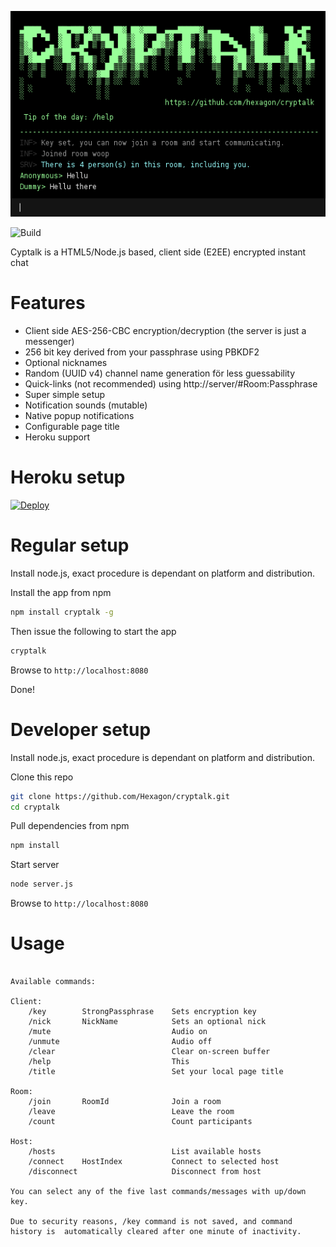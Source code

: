 ![cryptalk](/docs/screenshot.png)

![Build](https://travis-ci.org/Hexagon/cryptalk.svg)

Cyptalk is a HTML5/Node.js based, client side (E2EE) encrypted instant chat

Features
========

  * Client side AES-256-CBC encryption/decryption (the server is just a messenger)
  * 256 bit key derived from your passphrase using PBKDF2
  * Optional nicknames
  * Random (UUID v4) channel name generation för less guessability
  * Quick-links (not recommended) using http://server/#Room:Passphrase
  * Super simple setup
  * Notification sounds (mutable)
  * Native popup notifications
  * Configurable page title
  * Heroku support



Heroku setup 
========

[![Deploy](https://www.herokucdn.com/deploy/button.png)](https://heroku.com/deploy?template=https://github.com/hexagon/cryptalk)


Regular setup
========

Install node.js, exact procedure is dependant on platform and distribution.

Install the app from npm
```bash
npm install cryptalk -g
````

Then issue the following to start the app

```bash
cryptalk
```

Browse to ```http://localhost:8080```

Done!


Developer setup
========

Install node.js, exact procedure is dependant on platform and distribution.

Clone this repo
```bash
git clone https://github.com/Hexagon/cryptalk.git
cd cryptalk
```

Pull dependencies from npm
```bash
npm install
```

Start server
```bash
node server.js
```

Browse to ```http://localhost:8080```

Usage
========

```

Available commands:

Client:                                                    			
	/key		StrongPassphrase	Sets encryption key                
	/nick		NickName			Sets an optional nick         
	/mute  							Audio on
	/unmute  						Audio off	
	/clear							Clear on-screen buffer   
	/help							This                                      
	/title							Set your local page title				
                                                                       
Room:                                                    	     
	/join		RoomId				Join a room	         
	/leave							Leave the room          
	/count							Count participants 
                                                                       
Host:  		                                                    	
	/hosts							List available hosts   
	/connect	HostIndex			Connect to selected host    
	/disconnect						Disconnect from host         
                                                                       
You can select any of the five last commands/messages with up/down key.
                                                                       
Due to security reasons, /key command is not saved, and command        
history is  automatically cleared after one minute of inactivity.      

```
